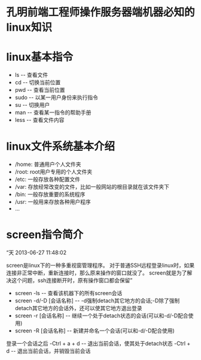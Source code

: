 孔明前端工程师操作服务器端机器必知的linux知识
============

# linux基本指令

- ls    -- 查看文件
- cd    -- 切换当前位置
- pwd   -- 查看当前位置
- sudo  -- 以某一用户身份来执行指令
- su    -- 切换用户
- man   -- 查看某一指令的帮助手册
- less  -- 查看文件内容


# linux文件系统基本介绍

- /home:  普通用户个人文件夹
- /root:  root用户专用的个人文件夹
- /etc:   一般存放各种配置文件
- /var:   存放经常改变的文件，比如一般网站的根目录就在该文件夹下
- /bin:   一般存放重要的系统程序
- /usr:   一般用来存放各种用户程序
- ...


# screen指令简介

“天 2013-06-27 11:48:02

screen是linux下的一种多重视窗管理程序。
对于普通SSH远程登录linux时，如果连接非正常中断，重新连接时，那么原来操作的窗口就没了。
screen就是为了解决这个问题，ssh连接断开时，原有操作窗口都会保留”

- screen -ls                  -- 查看该机器下的所有screen会话
- screen -d/-D [会话名称]     -- -d强制detach其它地方的会话;-D除了强制detach其它地方的会话外，还可以使其它地方退出登录
- screen -r [会话名称]        -- 继续一个处于detach状态的会话(可以和-d/-D配合使用)
- screen -R [会话名称]        -- 新建并命名一个会话(可以和-d/-D配合使用)

登录一个会话之后
-Ctrl + a + d                 -- 退出当前会话，使其处于detach状态
-Ctrl + d                     -- 退出当前会话，并销毁当前会话


